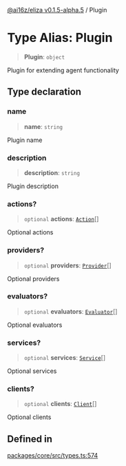 [@ai16z/eliza v0.1.5-alpha.5](../index.md) / Plugin

# Type Alias: Plugin

> **Plugin**: `object`

Plugin for extending agent functionality

## Type declaration

### name

> **name**: `string`

Plugin name

### description

> **description**: `string`

Plugin description

### actions?

> `optional` **actions**: [`Action`](../interfaces/Action.md)[]

Optional actions

### providers?

> `optional` **providers**: [`Provider`](../interfaces/Provider.md)[]

Optional providers

### evaluators?

> `optional` **evaluators**: [`Evaluator`](../interfaces/Evaluator.md)[]

Optional evaluators

### services?

> `optional` **services**: [`Service`](../classes/Service.md)[]

Optional services

### clients?

> `optional` **clients**: [`Client`](Client.md)[]

Optional clients

## Defined in

[packages/core/src/types.ts:574](https://github.com/ai16z/eliza/blob/main/packages/core/src/types.ts#L574)
